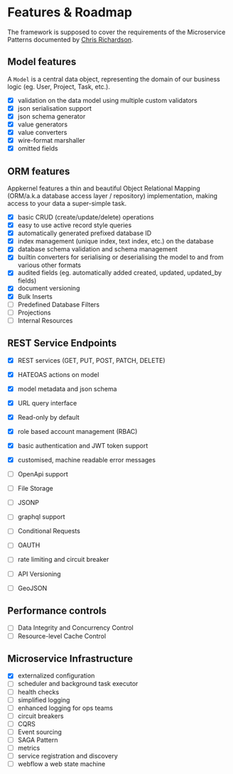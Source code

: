 # Features & Roadmap

The framework is supposed to cover the requirements of the Microservice Patterns documented by [Chris Richardson](http://microservices.io/patterns/index.html).

## Model features
A `Model` is a central data object, representing the domain of our business logic (eg. User, Project, Task, etc.).
- [x] validation on the data model using multiple custom validators
- [x] json serialisation support
- [x] json schema generator
- [x] value generators
- [x] value converters
- [x] wire-format marshaller
- [x] omitted fields

## ORM features
Appkernel features a thin and beautiful Object Relational Mapping (ORM/a.k.a database access layer / repository) implementation, making access to your data a super-simple task.
- [x] basic CRUD (create/update/delete) operations
- [x] easy to use active record style queries
- [x] automatically generated prefixed database ID
- [x] index management (unique index, text index, etc.) on the database
- [x] database schema validation and schema management
- [x] builtin converters for serialising or deserialising the model to and from various other formats
- [x] audited fields (eg. automatically added created, updated, updated_by fields)
- [x] document versioning
- [x] Bulk Inserts
- [ ] Predefined Database Filters
- [ ] Projections
- [ ] Internal Resources

## REST Service Endpoints
- [x] REST services (GET, PUT, POST, PATCH, DELETE)
- [x] HATEOAS actions on model
- [x] model metadata and json schema
- [x] URL query interface
- [x] Read-only by default
- [x] role based account management (RBAC)
- [x] basic authentication and JWT token support
- [x] customised, machine readable error messages
- [ ] OpenApi support
- [ ] File Storage
- [ ] JSONP
- [ ] graphql support
- [ ] Conditional Requests
- [ ] OAUTH
- [ ] rate limiting and circuit breaker
- [ ] API Versioning
- [ ] GeoJSON


## Performance controls
- [ ] Data Integrity and Concurrency Control
- [ ] Resource-level Cache Control

## Microservice Infrastructure
- [x] externalized configuration
- [ ] scheduler and background task executor
- [ ] health checks
- [ ] simplified logging
- [ ] enhanced logging for ops teams
- [ ] circuit breakers
- [ ] CQRS
- [ ] Event sourcing
- [ ] SAGA Pattern
- [ ] metrics
- [ ] service registration and discovery
- [ ] webflow a web state machine
